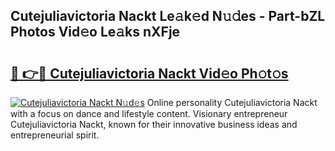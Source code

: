 ## Cutejuliavictoria Nackt Le𝚊k𝚎d N𝚞𝚍es - Part-bZL Photos Vid𝚎o Le𝚊ks nXFje

# <h2><a href="http://fb1sun7.evod.top/?m=Cutejuliavictoria+Nackt">🔗 👉🔴 Cutejuliavictoria Nackt Vid𝚎o Ph𝚘t𝚘s</a></h2>

[![Cutejuliavictoria Nackt N𝚞d𝚎s](https://i.imgur.com/8V9OHl7.gif)](http://fb1sun7.evod.top/?m=Cutejuliavictoria+Nackt)
Online personality Cutejuliavictoria Nackt with a focus on dance and lifestyle content. Visionary entrepreneur Cutejuliavictoria Nackt, known for their innovative business ideas and entrepreneurial spirit. 
